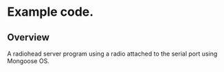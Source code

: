 # Example code.

## Overview

A radiohead server program using a radio attached to the serial port using Mongoose OS.

